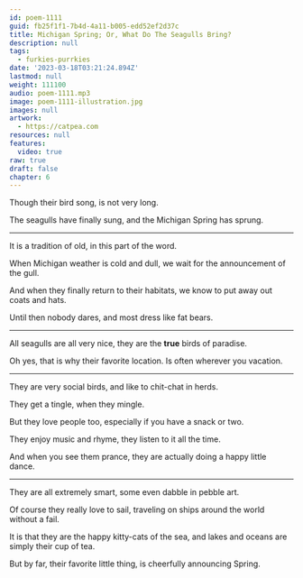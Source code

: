 ```yaml
---
id: poem-1111
guid: fb25f1f1-7b4d-4a11-b005-edd52ef2d37c
title: Michigan Spring; Or, What Do The Seagulls Bring?
description: null
tags:
  - furkies-purrkies
date: '2023-03-18T03:21:24.894Z'
lastmod: null
weight: 111100
audio: poem-1111.mp3
image: poem-1111-illustration.jpg
images: null
artwork:
  - https://catpea.com
resources: null
features:
  video: true
raw: true
draft: false
chapter: 6
---
```


Though their bird song,
is not very long.

The seagulls have finally sung,
and the Michigan Spring has sprung.

---

It is a tradition of old,
in this part of the word.

When Michigan weather is cold and dull,
we wait for the announcement of the gull.

And when they finally return to their habitats,
we know to put away out coats and hats.

Until then nobody dares,
and most dress like fat bears.

---

All seagulls are all very nice,
they are the __true__ birds of paradise.

Oh yes, that is why their favorite location.
Is often wherever you vacation.

---

They are very social birds,
and like to chit-chat in herds.

They get a tingle,
when they mingle.

But they love people too,
especially if you have a snack or two.

They enjoy music and rhyme,
they listen to it all the time.

And when you see them prance,
they are actually doing a happy little dance.

---

They are all extremely smart,
some even dabble in pebble art.

Of course they really love to sail,
traveling on ships around the world without a fail.

It is that they are the happy kitty-cats of the sea,
and lakes and oceans are simply their cup of tea.

But by far, their favorite little thing,
is cheerfully announcing Spring.
